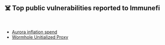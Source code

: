 ## ☠️ Top public vulnerabilities reported to Immunefi

<br>

* [Aurora inflation spend](aurora.md)
* [Wormhole Unitialized Proxy](wormhole.md)
